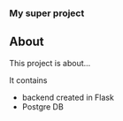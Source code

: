 ### My super project

## About
This project is about...

It contains
- backend created in Flask
- Postgre DB

